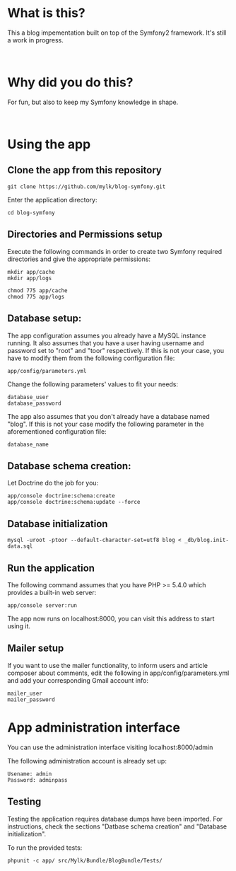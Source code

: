 # What is this?

This a blog impementation built on top of the Symfony2 framework.
It's still a work in progress.

&nbsp;

# Why did you do this?

For fun, but also to keep my Symfony knowledge in shape.

&nbsp;

# Using the app

## Clone the app from this repository

    git clone https://github.com/mylk/blog-symfony.git

Enter the application directory:

    cd blog-symfony

## Directories and Permissions setup

Execute the following commands in order to create two Symfony required directories and give the appropriate permissions:

    mkdir app/cache
    mkdir app/logs

    chmod 775 app/cache
    chmod 775 app/logs

## Database setup:

The app configuration assumes you already have a MySQL instance running.
It also assumes that you have a user having username and password set to "root" and "toor" respectively.
If this is not your case, you have to modify them from the following configuration file:

    app/config/parameters.yml

Change the following parameters' values to fit your needs:

    database_user
    database_password

The app also assumes that you don't already have a database named "blog".
If this is not your case modify the following parameter in the aforementioned configuration file:

    database_name

## Database schema creation:

Let Doctrine do the job for you:

    app/console doctrine:schema:create
    app/console doctrine:schema:update --force

## Database initialization

    mysql -uroot -ptoor --default-character-set=utf8 blog < _db/blog.init-data.sql

## Run the application

The following command assumes that you have PHP >= 5.4.0 which provides a built-in web server:

    app/console server:run

The app now runs on localhost:8000, you can visit this address to start using it.

## Mailer setup

If you want to use the mailer functionality, to inform users and article composer about comments,
edit the following in app/config/parameters.yml and add your corresponding Gmail account info:

    mailer_user
    mailer_password

# App administration interface

You can use the administration interface visiting localhost:8000/admin

The following administration account is already set up:

    Usename: admin
    Password: adminpass

## Testing

Testing the application requires database dumps have been imported.
For instructions, check the sections "Datbase schema creation" and "Database initialization".

To run the provided tests:

    phpunit -c app/ src/Mylk/Bundle/BlogBundle/Tests/